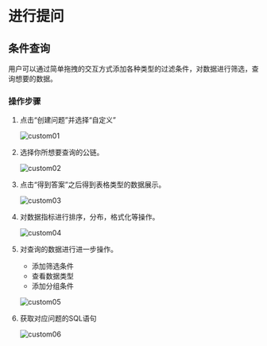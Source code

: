 # 进行提问
## 条件查询
用户可以通过简单拖拽的交互方式添加各种类型的过滤条件，对数据进行筛选，查询想要的数据。

### 操作步骤
1. 点击“创建问题”并选择“自定义”

    ![custom01](../../../../../image/Blockchain-Data-Service/custom01.png)

2. 选择你所想要查询的公链。

    ![custom02](../../../../../image/Blockchain-Data-Service/custom02.png)

3. 点击“得到答案”之后得到表格类型的数据展示。

    ![custom03](../../../../../image/Blockchain-Data-Service/custom03.png)

4. 对数据指标进行排序，分布，格式化等操作。

    ![custom04](../../../../../image/Blockchain-Data-Service/custom04.png)

5. 对查询的数据进行进一步操作。

    - 添加筛选条件
    - 查看数据类型
    - 添加分组条件

    ![custom05](../../../../../image/Blockchain-Data-Service/custom05.png)

6. 获取对应问题的SQL语句

    ![custom06](../../../../../image/Blockchain-Data-Service/custom06.png)


## 

